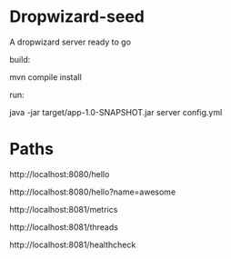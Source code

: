# Dropwizard-seed

A dropwizard server ready to go

build:

mvn compile install

run:

java -jar target/app-1.0-SNAPSHOT.jar server config.yml

# Paths

http://localhost:8080/hello

http://localhost:8080/hello?name=awesome

http://localhost:8081/metrics

http://localhost:8081/threads

http://localhost:8081/healthcheck
